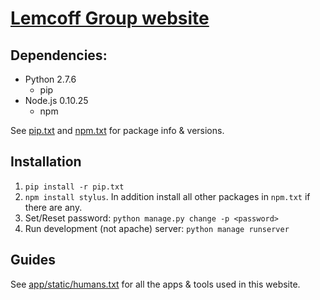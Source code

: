 # [Lemcoff Group website][lemcoff]

## Dependencies:

 - Python 2.7.6
     - pip
 - Node.js 0.10.25
     - npm

See [pip.txt][pip] and [npm.txt][npm] for package info & versions.

## Installation

 1. `pip install -r pip.txt`
 2. `npm install stylus`. In addition install all other packages in `npm.txt` if there are any.
 3. Set/Reset password: `python manage.py change -p <password>`
 4. Run development (not apache) server: `python manage runserver`

## Guides

See [app/static/humans.txt][humans.txt] for all the apps & tools used in this website.


[lemcoff]: http://www.bgu.ac.il/~lemcoff
[pip]: pip.txt
[npm]: npm.txt
[humans.txt]: app/static/humans.txt
